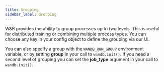 ```yaml
---
title: Grouping
sidebar_label: Grouping
---
```


W&B provides the ability to group processes up to two levels. This is useful for distributed training or combining multiple process types. You can choose any key in your config object to define the grouping via our UI.

You can also specify a group with the `WANDB_RUN_GROUP` environment variable, or by setting **group** in your call to `wandb.init()`. If you need a second level of grouping you can set the **job_type** argument in your call to `wandb.init()`.
